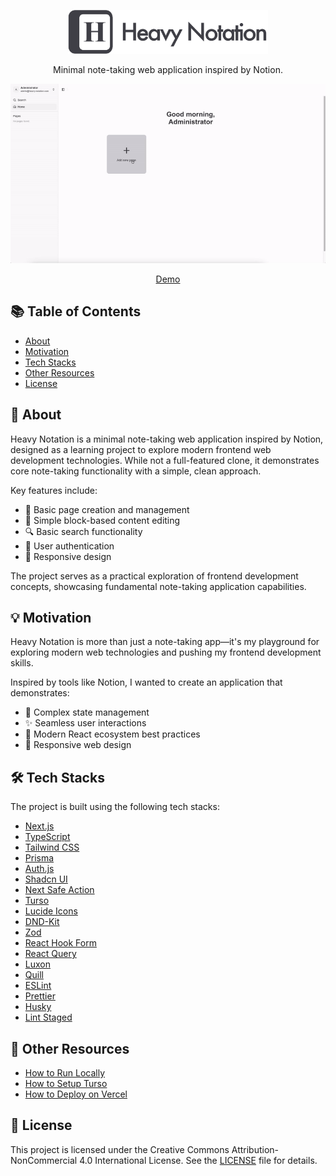 <p align="center">
  <img src="./docs/images/logo-text-heavy-notation.png" width="320">
</p>

<p align="center">
  Minimal note-taking web application inspired by Notion.
</p>

![Demo](./docs/images/demo.gif)

<p align="center">
  <a href="https://heavynotation.vercel.app">
    Demo
  </a>
</p>

## 📚 Table of Contents

- [About](https://github.com/gattigaga/heavy-notation/tree/main?tab=readme-ov-file#-about)
- [Motivation](https://github.com/gattigaga/heavy-notation/tree/main?tab=readme-ov-file#-motivation)
- [Tech Stacks](https://github.com/gattigaga/heavy-notation/tree/main?tab=readme-ov-file#%EF%B8%8F-tech-stacks)
- [Other Resources](https://github.com/gattigaga/heavy-notation/tree/main?tab=readme-ov-file#-other-resources)
- [License](https://github.com/gattigaga/heavy-notation/tree/main?tab=readme-ov-file#-license)

## 🚀 About

Heavy Notation is a minimal note-taking web application inspired by Notion, designed as a learning project to explore modern frontend web development technologies. While not a full-featured clone, it demonstrates core note-taking functionality with a simple, clean approach.

Key features include:

- 📝 Basic page creation and management
- 🧩 Simple block-based content editing
- 🔍 Basic search functionality
- 🔐 User authentication
- 📱 Responsive design

The project serves as a practical exploration of frontend development concepts, showcasing fundamental note-taking application capabilities.

## 💡 Motivation

Heavy Notation is more than just a note-taking app—it's my playground for exploring modern web technologies and pushing my frontend development skills.

Inspired by tools like Notion, I wanted to create an application that demonstrates:

- 🧩 Complex state management
- ✨ Seamless user interactions
- 🚀 Modern React ecosystem best practices
- 📱 Responsive web design

## 🛠️ Tech Stacks

The project is built using the following tech stacks:

- [Next.js](https://nextjs.org)
- [TypeScript](https://www.typescriptlang.org)
- [Tailwind CSS](https://tailwindcss.com)
- [Prisma](https://www.prisma.io)
- [Auth.js](https://authjs.dev)
- [Shadcn UI](https://ui.shadcn.com)
- [Next Safe Action](https://next-safe-action.dev)
- [Turso](https://turso.tech)
- [Lucide Icons](https://lucide.dev)
- [DND-Kit](https://dndkit.com)
- [Zod](https://zod.dev)
- [React Hook Form](https://react-hook-form.com)
- [React Query](https://tanstack.com/query/latest)
- [Luxon](https://moment.github.io/luxon)
- [Quill](https://quilljs.com)
- [ESLint](https://eslint.org)
- [Prettier](https://prettier.io)
- [Husky](https://typicode.github.io/husky)
- [Lint Staged](https://github.com/okonet/lint-staged)

## 🌟 Other Resources

- [How to Run Locally](./docs/how-to-run-locally.md)
- [How to Setup Turso](./docs/how-to-setup-turso.md)
- [How to Deploy on Vercel](./docs/how-to-deploy-on-vercel.md)

## 📝 License

This project is licensed under the Creative Commons Attribution-NonCommercial 4.0 International License. See the [LICENSE](./LICENSE) file for details.
